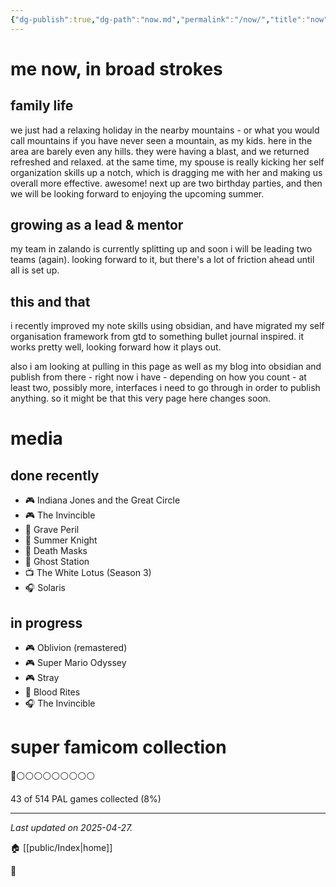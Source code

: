 ```yaml
---
{"dg-publish":true,"dg-path":"now.md","permalink":"/now/","title":"now","dgHomeLink":true}
---
```


# me now, in broad strokes

## family life
we just had a relaxing holiday in the nearby mountains - or what you would call mountains if you have never seen a mountain, as my kids. here in the area are barely even any hills. they were having a blast, and we returned refreshed and relaxed. at the same time, my spouse is really kicking her self organization skills up a notch, which is dragging me with her and making us overall more effective. awesome! next up are two birthday parties, and then we will be looking forward to enjoying the upcoming summer.

## growing as a lead & mentor
my team in zalando is currently splitting up and soon i will be leading two teams (again). looking forward to it, but there's a lot of friction ahead until all is set up.

## this and that
i recently improved my note skills using obsidian, and have migrated my self organisation framework from gtd to something bullet journal inspired. it works pretty well, looking forward how it plays out.

also i am looking at pulling in this page as well as my blog into obsidian and publish from there - right now i have - depending on how you count - at least two, possibly more, interfaces i need to go through in order to publish anything. so it might be that this very page here changes soon.

# media
## done recently
- 🎮 Indiana Jones and the Great Circle
- 🎮 The Invincible
- 📖 Grave Peril
- 📖 Summer Knight
- 📖 Death Masks
- 📖 Ghost Station
- 📺 The White Lotus (Season 3)
- 🎧  Solaris

## in progress
- 🎮 Oblivion (remastered)
- 🎮 Super Mario Odyssey
- 🎮 Stray
- 📖 Blood Rites
- 🎧 The Invincible

# super famicom collection
👾⚪️⚪️⚪️⚪️⚪️⚪️⚪️⚪️⚪️

43 of 514 PAL games collected (8%)  

---
_Last updated on 2025-04-27._

🏠 [[public/Index\|home]]

👾
